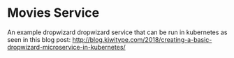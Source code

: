 # Movies Service
An example dropwizard dropwizard service that can be run in kubernetes as seen in this blog post: http://blog.kiwitype.com/2018/creating-a-basic-dropwizard-microservice-in-kubernetes/
